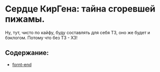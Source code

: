 # Сердце КирГена: тайна сгоревшей пижамы.
Ну, тут, чисто по кайфу, буду составлять для себя ТЗ, оно же будет и бэклогом. Потому что без ТЗ - ХЗ!

## Содержание:
* [fornt-end](ссылка)